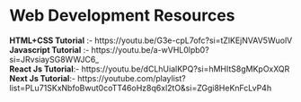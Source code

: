 <h1> Web Development Resources</h1>
<div><b>HTML+CSS Tutorial</b> :- https://youtu.be/G3e-cpL7ofc?si=tZlKEjNVAV5WuolV
<br>
<b>Javascript Tutorial</b> :- https://youtu.be/a-wVHL0lpb0?si=JRvsiaySG8WWJC6_
<br>
<b>React Js Tutorial</b>:- https://youtu.be/dCLhUialKPQ?si=hMHItS8gMKpOxXQR
<br>
<b>Next Js Tutorial</b>:- https://youtube.com/playlist?list=PLu71SKxNbfoBwut0coTT46oHz8q6xl2tO&si=ZGgi8HeKnFcLvP4h</div>
